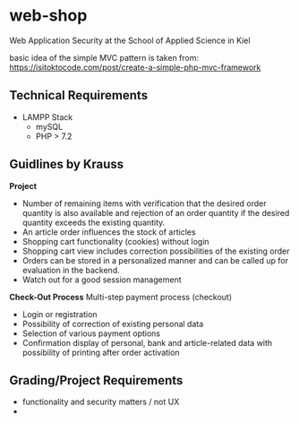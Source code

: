 # web-shop
Web Application Security at the School of Applied Science in Kiel 

basic idea of the simple MVC pattern is taken from: https://isitoktocode.com/post/create-a-simple-php-mvc-framework

## Technical Requirements
* LAMPP Stack
  * mySQL
  * PHP > 7.2
 
## Guidlines by Krauss

**Project**
* Number of remaining items with verification that the 
  desired order quantity is also available and rejection of 
  an order quantity if the desired quantity exceeds the 
  existing quantity. 
* An article order influences the stock of articles 
* Shopping cart functionality (cookies) without login 
* Shopping cart view includes correction possibilities of the 
  existing order 
* Orders can be stored in a personalized manner and can be 
  called up for evaluation in the backend.
* Watch out for a good session management

**Check-Out Process**
Multi-step payment process (checkout) 
* Login or registration 
* Possibility of correction of existing personal data 
* Selection of various payment options 
* Confirmation display of personal, bank and article-related 
  data with possibility of printing after order activation 
## Grading/Project Requirements
* functionality and security matters / not UX
* 
